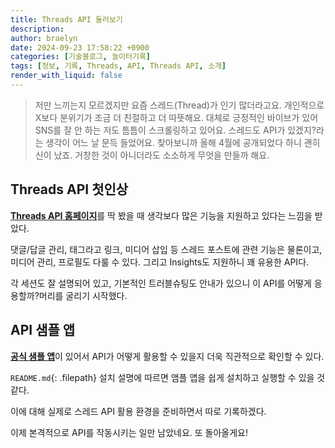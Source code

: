 ```yaml
---
title: Threads API 둘러보기
description: 
author: braelyn
date: 2024-09-23 17:58:22 +0900
categories: [기술블로그, 놀이터기록]
tags: [정보, 기록, Threads, API, Threads API, 소개]
render_with_liquid: false
---
```


> 저만 느끼는지 모르겠지만 요즘 스레드(Thread)가 인기 많더라고요. 개인적으로 X보다 분위기가 조금 더 친절하고 더 따뜻해요. 대체로 긍정적인 바이브가 있어 SNS를 잘 안 하는 저도 틈틈이 스크롤링하고 있어요.
> 스레드도 API가 있겠지?라는 생각이 어느 날 문득 들었어요. 찾아보니까 올해 4월에 공개되었다 하니 괜히 신이 났죠.
> 거창한 것이 아니더라도 소소하게 무엇을 만들까 해요.

## Threads API 첫인상

[**Threads API 홈페이지**](https://developers.facebook.com/docs/threads)를 딱 봤을 때 생각보다 많은 기능을 지원하고 있다는 느낌을 받았다. 

댓글/답글 관리, 태그라고 링크, 미디어 삽입 등 스레드 포스트에 관련 기능은 물론이고, 미디어 관리, 프로필도 다룰 수 있다. 그리고 Insights도 지원하니 꽤 유용한 API다.

각 세션도 잘 설명되어 있고, 기본적인 트러블슈팅도 안내가 있으니 이 API를 어떻게 응용할까?머리를 굴리기 시작했다.

## API 샘플 앱

[**공식 샘플 앱**](https://github.com/fbsamples/threads_api)이 있어서 API가 어떻게 활용할 수 있을지 더욱 직관적으로 확인할 수 있다.

`README.md`{: .filepath} 설치 설명에 따르면 앰플 앱을 쉽게 설치하고 실행할 수 있을 것 같다. 

이에 대해 실제로 스레드 API 활용 환경을 준비하면서 따로 기록하겠다.

이제 본격적으로 API를 작동시키는 일만 남았네요. 또 돌아올게요!
